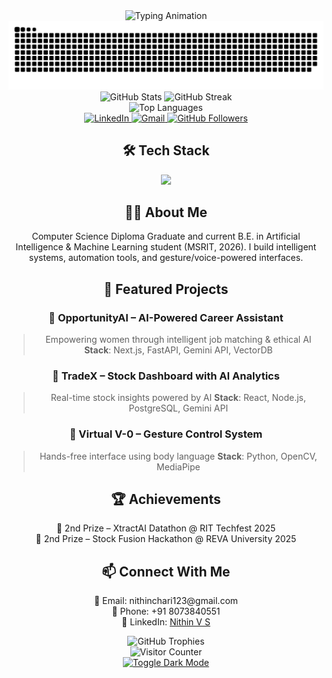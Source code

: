<!-- Dynamic Header with Typing Animation -->
<div align="center">
  <img src="https://readme-typing-svg.demolab.com?font=Fira+Code&weight=500&size=40&duration=4000&pause=1000&color=00FF00&center=true&vCenter=true&random=false&width=600&height=100&lines=Hi+there%2C+I'm+Nithin+V+S+%F0%9F%91%8B;AI+%26+ML+Enthusiast;Full-Stack+Developer;Cybersecurity+Explorer" alt="Typing Animation" />
</div>

<!-- Space Shooter Game Animation -->
<div align="center">
  <img src="https://raw.githubusercontent.com/platane/snk/output/github-contribution-grid-snake-dark.svg" alt="Space Shooter Game" />
</div>

<!-- Profile Stats -->
<div align="center">
  <img src="https://github-readme-stats.vercel.app/api?username=codewiithcherry&show_icons=true&theme=radical" alt="GitHub Stats" />
  <img src="https://github-readme-streak-stats.herokuapp.com/?user=codewiithcherry&theme=radical" alt="GitHub Streak" />
</div>

<!-- Top Languages -->
<div align="center">
  <img src="https://github-readme-stats.vercel.app/api/top-langs/?username=codewiithcherry&layout=compact&theme=radical" alt="Top Languages" />
</div>

<!-- Dynamic Badges -->
<div align="center">
  <a href="https://linkedin.com/in/nithin-v-s-8416b1295">
    <img src="https://img.shields.io/badge/LinkedIn-0077B5?style=for-the-badge&logo=linkedin&logoColor=white" alt="LinkedIn" />
  </a>
  <a href="mailto:nithinchari123@gmail.com">
    <img src="https://img.shields.io/badge/Gmail-D14836?style=for-the-badge&logo=gmail&logoColor=white" alt="Gmail" />
  </a>
  <a href="https://github.com/codewiithcherry">
    <img src="https://img.shields.io/github/followers/codewiithcherry?label=Follow&style=for-the-badge" alt="GitHub Followers" />
  </a>
</div>

<!-- Skills Section with Animated Icons -->
<div align="center">
  <h2>🛠️ Tech Stack</h2>
  <img src="https://skillicons.dev/icons?i=python,java,cpp,react,nodejs,express,postgresql,git,github,vscode&theme=dark" />
</div>

<!-- About Me Section -->
<div align="center">
  <h2>🧑‍💻 About Me</h2>
  <p>
    Computer Science Diploma Graduate and current B.E. in Artificial Intelligence & Machine Learning student (MSRIT, 2026). 
    I build intelligent systems, automation tools, and gesture/voice-powered interfaces.
  </p>
</div>

<!-- Projects Section -->
<div align="center">
  <h2>🚀 Featured Projects</h2>
  
  ### 🔹 OpportunityAI – AI-Powered Career Assistant
  > Empowering women through intelligent job matching & ethical AI
  **Stack**: Next.js, FastAPI, Gemini API, VectorDB

  ### 🔹 TradeX – Stock Dashboard with AI Analytics
  > Real-time stock insights powered by AI
  **Stack**: React, Node.js, PostgreSQL, Gemini API

  ### 🔹 Virtual V-0 – Gesture Control System
  > Hands-free interface using body language
  **Stack**: Python, OpenCV, MediaPipe
</div>

<!-- Achievements Section -->
<div align="center">
  <h2>🏆 Achievements</h2>
  <p>
    🥈 2nd Prize – XtractAI Datathon @ RIT Techfest 2025<br>
    🥈 2nd Prize – Stock Fusion Hackathon @ REVA University 2025
  </p>
</div>

<!-- Contact Section -->
<div align="center">
  <h2>📫 Connect With Me</h2>
  <p>
    📧 Email: nithinchari123@gmail.com<br>
    📱 Phone: +91 8073840551<br>
    🔗 LinkedIn: <a href="https://linkedin.com/in/nithin-v-s-8416b1295">Nithin V S</a>
  </p>
</div>

<!-- GitHub Trophies -->
<div align="center">
  <img src="https://github-profile-trophy.vercel.app/?username=codewiithcherry&theme=radical&row=1" alt="GitHub Trophies" />
</div>

<!-- Visitor Counter -->
<div align="center">
  <img src="https://profile-counter.glitch.me/codewiithcherry/count.svg" alt="Visitor Counter" />
</div>

<!-- Dark Mode Toggle -->
<div align="center">
  <a href="https://github.com/codewiithcherry/codewiithcherry/discussions/1">
    <img src="https://img.shields.io/badge/Dark%20Mode-%23000000.svg?style=for-the-badge&logo=apple&logoColor=white" alt="Toggle Dark Mode">
  </a>
</div>
